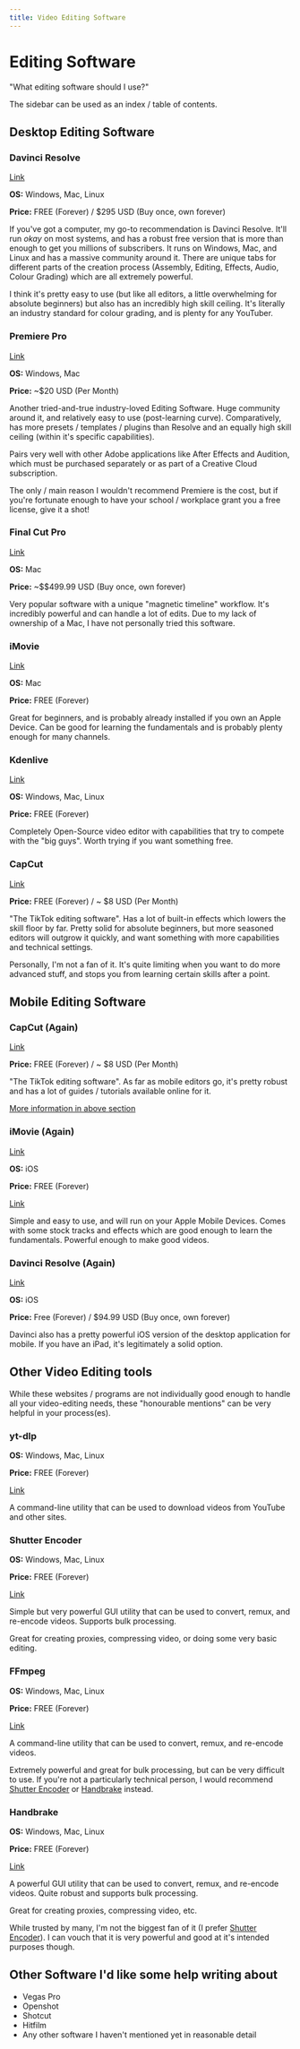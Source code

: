 ```yaml
---
title: Video Editing Software
---
```

# Editing Software

"What editing software should I use?"

The sidebar can be used as an index / table of contents.

## Desktop Editing Software

### Davinci Resolve

[Link](https://www.blackmagicdesign.com/products/davinciresolve)

**OS:** Windows, Mac, Linux

**Price:** FREE (Forever) / $295 USD (Buy once, own forever)

If you've got a computer, my go-to recommendation is Davinci Resolve. It'll run _okay_ on most systems, and has a robust free version that is more than enough to get you millions of subscribers. It runs on Windows, Mac, and Linux and has a massive community around it. There are unique tabs for different parts of the creation process (Assembly, Editing, Effects, Audio, Colour Grading) which are all extremely powerful.

I think it's pretty easy to use (but like all editors, a little overwhelming for absolute beginners) but also has an incredibly high skill ceiling. It's literally an industry standard for colour grading, and is plenty for any YouTuber.

### Premiere Pro

[Link](https://www.adobe.com/products/premiere.html)

**OS:** Windows, Mac

**Price:** ~$20 USD (Per Month)

Another tried-and-true industry-loved Editing Software. Huge community around it, and relatively easy to use (post-learning curve). Comparatively, has more presets / templates / plugins than Resolve and an equally high skill ceiling (within it's specific capabilities).

Pairs very well with other Adobe applications like After Effects and Audition, which must be purchased separately or as part of a Creative Cloud subscription.

The only / main reason I wouldn't recommend Premiere is the cost, but if you're fortunate enough to have your school / workplace grant you a free license, give it a shot!

### Final Cut Pro

[Link](https://www.apple.com/final-cut-pro/)

**OS:** Mac

**Price:** ~$$499.99 USD (Buy once, own forever)

Very popular software with a unique "magnetic timeline" workflow. It's incredibly powerful and can handle a lot of edits. Due to my lack of ownership of a Mac, I have not personally tried this software.

### iMovie

[Link](https://www.apple.com/imovie/)

**OS:** Mac

**Price:** FREE (Forever)

Great for beginners, and is probably already installed if you own an Apple Device. Can be good for learning the fundamentals and is probably plenty enough for many channels.

### Kdenlive

[Link](https://kdenlive.org/)

**OS:** Windows, Mac, Linux

**Price:** FREE (Forever)

Completely Open-Source video editor with capabilities that try to compete with the "big guys". Worth trying if you want something free.

### CapCut

[Link](https://capcut.com/)

**Price:** FREE (Forever) / ~ $8 USD (Per Month)

"The TikTok editing software". Has a lot of built-in effects which lowers the skill floor by far. Pretty solid for absolute beginners, but more seasoned editors will outgrow it quickly, and want something with more capabilities and technical settings.

Personally, I'm not a fan of it. It's quite limiting when you want to do more advanced stuff, and stops you from learning certain skills after a point.

## Mobile Editing Software

### CapCut (Again)

[Link](https://capcut.com/)

**Price:** FREE (Forever) / ~ $8 USD (Per Month)

"The TikTok editing software". As far as mobile editors go, it's pretty robust and has a lot of guides / tutorials available online for it.

[More information in above section](#CapCut)

### iMovie (Again)

[Link](https://www.apple.com/imovie/)

**OS:** iOS

**Price:** FREE (Forever)

[Link](https://www.apple.com/imovie/)

Simple and easy to use, and will run on your Apple Mobile Devices. Comes with some stock tracks and effects which are good enough to learn the fundamentals. Powerful enough to make good videos.

### Davinci Resolve (Again)

[Link](https://apps.apple.com/us/app/davinci-resolve-for-ipad/id1581363826)

**OS:** iOS

**Price:** Free (Forever) / $94.99 USD (Buy once, own forever)

Davinci also has a pretty powerful iOS version of the desktop application for mobile. If you have an iPad, it's legitimately a solid option. 



## Other Video Editing tools

While these websites / programs are not individually good enough to handle all your video-editing needs, these "honourable mentions" can be very helpful in your process(es).

### yt-dlp

**OS:** Windows, Mac, Linux

**Price:** FREE (Forever)

[Link](https://github.com/yt-dlp/yt-dlp)

A command-line utility that can be used to download videos from YouTube and other sites.

### Shutter Encoder

**OS:** Windows, Mac, Linux

**Price:** FREE (Forever)

[Link](https://www.shutterencoder.com/)

Simple but very powerful GUI utility that can be used to convert, remux, and re-encode videos. Supports bulk processing.

Great for creating proxies, compressing video, or doing some very basic editing.

### FFmpeg

**OS:** Windows, Mac, Linux

**Price:** FREE (Forever)

[Link](https://ffmpeg.org/)

A command-line utility that can be used to convert, remux, and re-encode videos.

Extremely powerful and great for bulk processing, but can be very difficult to use. If you're not a particularly technical person, I would recommend [Shutter Encoder](#shutter-encoder) or [Handbrake](#handbrake) instead.

### Handbrake

**OS:** Windows, Mac, Linux

**Price:** FREE (Forever)

[Link](https://handbrake.fr/)

A powerful GUI utility that can be used to convert, remux, and re-encode videos. Quite robust and supports bulk processing.

Great for creating proxies, compressing video, etc.

While trusted by many, I'm not the biggest fan of it (I prefer [Shutter Encoder](#shutter-encoder)). I can vouch that it is very powerful and good at it's intended purposes though.

## Other Software I'd like some help writing about

*   Vegas Pro
*   Openshot
*   Shotcut
*   Hitfilm
*   Any other software I haven't mentioned yet in reasonable detail